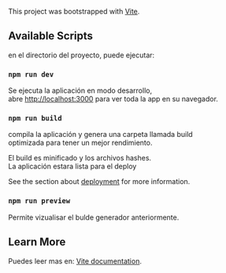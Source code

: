 This project was bootstrapped with [Vite](https://github.com/vitejs/vite).

## Available Scripts

en el directorio del proyecto, puede ejecutar:

### `npm run dev`

Se ejecuta la aplicación en modo desarrollo, <br />
abre [http://localhost:3000](http://localhost:3000) para ver toda la app en su navegador.

### `npm run build`

compila la aplicación y genera una carpeta llamada build<br />
optimizada para tener un mejor rendimiento.

El build es minificado y los archivos hashes.<br />
La aplicación estara lista para el deploy

See the section about [deployment](https://facebook.github.io/create-react-app/docs/deployment) for more information.

### `npm run preview`

Permite vizualisar el bulde generador anteriormente.<br />

## Learn More

Puedes leer mas en: [Vite documentation](https://vitejs.dev/guide/).
